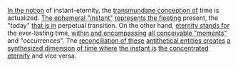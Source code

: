 

[In the notion](2/2/3/3/3/1/.Belief) of instant-eternity, the [transmundane conception of](1/1/2/2/_Transcendence-of-Limit) time is actualized. [The ephemeral "instant"](1/2/2/3/_Instant-Eternity) [represents the fleeting](3/3/3/_Manifestation-Transformation) present, the "today" [that is in](3/2/2/1/1/1/3/2/.Infraction) perpetual transition. On the other hand, [eternity stands for](1/2/2/3/_Instant-Eternity) the ever-lasting time, [within and encompassing](1/2/1/1/3/_All-encompassing) [all conceivable "moments"](1/2/2/3/2/.Moment) and "occurrences". The [reconciliation of these](2/2/2/1/3/3/3/_Concordance-Discordance) [antithetical entities creates](3/3/1/_Divine-Mundane) [a synthesized dimension](1/2/1/3/1/2/.Spatial%20Dimensions) [of time where](2/1/3/2/2/1/3/.Time) [the instant is](1/2/2/2/1/2/1/1/.Immediate) [the concentrated eternity](1/2/2/3/_Instant-Eternity) and vice versa.

